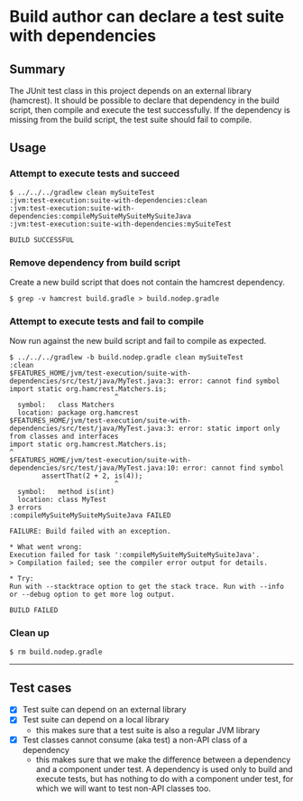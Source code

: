 # Build author can declare a test suite with dependencies

## Summary
The JUnit test class in this project depends on an external library (hamcrest). It should be possible to declare that dependency in the build script, then compile and execute the test successfully. If the dependency is missing from the build script, the test suite should fail to compile.

## Usage

### Attempt to execute tests and succeed

    $ ../../../gradlew clean mySuiteTest
    :jvm:test-execution:suite-with-dependencies:clean
    :jvm:test-execution:suite-with-dependencies:compileMySuiteMySuiteMySuiteJava
    :jvm:test-execution:suite-with-dependencies:mySuiteTest

    BUILD SUCCESSFUL


### Remove dependency from build script
Create a new build script that does not contain the hamcrest dependency.

    $ grep -v hamcrest build.gradle > build.nodep.gradle

### Attempt to execute tests and fail to compile
Now run against the new build script and fail to compile as expected.

    $ ../../../gradlew -b build.nodep.gradle clean mySuiteTest
    :clean
    $FEATURES_HOME/jvm/test-execution/suite-with-dependencies/src/test/java/MyTest.java:3: error: cannot find symbol
    import static org.hamcrest.Matchers.is;
                              ^
      symbol:   class Matchers
      location: package org.hamcrest
    $FEATURES_HOME/jvm/test-execution/suite-with-dependencies/src/test/java/MyTest.java:3: error: static import only from classes and interfaces
    import static org.hamcrest.Matchers.is;
    ^
    $FEATURES_HOME/jvm/test-execution/suite-with-dependencies/src/test/java/MyTest.java:10: error: cannot find symbol
            assertThat(2 + 2, is(4));
                              ^
      symbol:   method is(int)
      location: class MyTest
    3 errors
    :compileMySuiteMySuiteMySuiteJava FAILED

    FAILURE: Build failed with an exception.

    * What went wrong:
    Execution failed for task ':compileMySuiteMySuiteMySuiteJava'.
    > Compilation failed; see the compiler error output for details.

    * Try:
    Run with --stacktrace option to get the stack trace. Run with --info or --debug option to get more log output.

    BUILD FAILED


### Clean up

    $ rm build.nodep.gradle

----

## Test cases
 - [x] Test suite can depend on an external library
 - [x] Test suite can depend on a local library
   - this makes sure that a test suite is also a regular JVM library
 - [x] Test classes cannot consume (aka test) a non-API class of a dependency
   - this makes sure that we make the difference between a dependency and a component under test. A dependency is used only to build and execute tests, but has nothing to do with a component under test, for which we will want to test non-API classes too.
